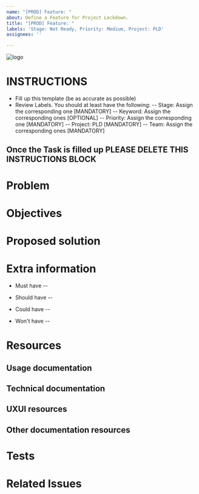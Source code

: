 ```yaml
---
name: "[PROD] Feature: "
about: Define a Feature for Project Lockdown.
title: "[PROD] Feature: "
labels: 'Stage: Not Ready, Priority: Medium, Project: PLD'
assignees: ''

---
```


![logo](https://user-images.githubusercontent.com/9198668/85232285-68543380-b430-11ea-8353-1aafb79baf78.png) 

# INSTRUCTIONS
- Fill up this template (be as accurate as possible)
- Review Labels. You should at least have the following:
 -- Stage: Assign the corresponding one [MANDATORY]
 -- Keyword: Assign the corresponding ones [OPTIONAL]
 -- Priority: Assign the corresponding one [MANDATORY] 
 -- Project: PLD [MANDATORY]
 -- Team: Assign the corresponding ones [MANDATORY]

Once the Task is filled up PLEASE DELETE THIS INSTRUCTIONS BLOCK
---

# Problem


# Objectives


# Proposed solution


# Extra information
- Must have
 -- 


- Should have
 -- 

- Could have
 -- 

- Won't have
 -- 


# Resources
## Usage documentation

## Technical documentation

## UXUI resources

## Other documentation resources

# Tests

# Related Issues
